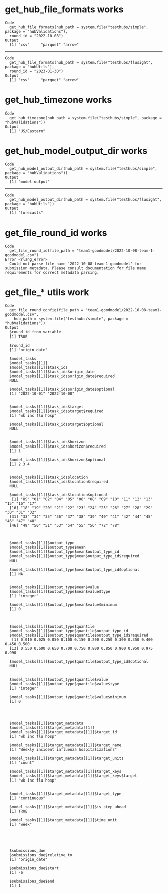 # get_hub_file_formats works

    Code
      get_hub_file_formats(hub_path = system.file("testhubs/simple", package = "hubValidations"),
      round_id = "2022-10-08")
    Output
      [1] "csv"     "parquet" "arrow"  

---

    Code
      get_hub_file_formats(hub_path = system.file("testhubs/flusight", package = "hubUtils"),
      round_id = "2023-01-30")
    Output
      [1] "csv"     "parquet" "arrow"  

# get_hub_timezone works

    Code
      get_hub_timezone(hub_path = system.file("testhubs/simple", package = "hubValidations"))
    Output
      [1] "US/Eastern"

# get_hub_model_output_dir works

    Code
      get_hub_model_output_dir(hub_path = system.file("testhubs/simple", package = "hubValidations"))
    Output
      [1] "model-output"

---

    Code
      get_hub_model_output_dir(hub_path = system.file("testhubs/flusight", package = "hubUtils"))
    Output
      [1] "forecasts"

# get_file_round_id works

    Code
      get_file_round_id(file_path = "team1-goodmodel/2022-10-08-team-1-goodmodel.csv")
    Error <rlang_error>
      Could not parse file name '2022-10-08-team-1-goodmodel' for submission metadata. Please consult documentation for file name requirements for correct metadata parsing.

# get_file_* utils work

    Code
      get_file_round_config(file_path = "team1-goodmodel/2022-10-08-team1-goodmodel.csv",
        hub_path = system.file("testhubs/simple", package = "hubValidations"))
    Output
      $round_id_from_variable
      [1] TRUE
      
      $round_id
      [1] "origin_date"
      
      $model_tasks
      $model_tasks[[1]]
      $model_tasks[[1]]$task_ids
      $model_tasks[[1]]$task_ids$origin_date
      $model_tasks[[1]]$task_ids$origin_date$required
      NULL
      
      $model_tasks[[1]]$task_ids$origin_date$optional
      [1] "2022-10-01" "2022-10-08"
      
      
      $model_tasks[[1]]$task_ids$target
      $model_tasks[[1]]$task_ids$target$required
      [1] "wk inc flu hosp"
      
      $model_tasks[[1]]$task_ids$target$optional
      NULL
      
      
      $model_tasks[[1]]$task_ids$horizon
      $model_tasks[[1]]$task_ids$horizon$required
      [1] 1
      
      $model_tasks[[1]]$task_ids$horizon$optional
      [1] 2 3 4
      
      
      $model_tasks[[1]]$task_ids$location
      $model_tasks[[1]]$task_ids$location$required
      NULL
      
      $model_tasks[[1]]$task_ids$location$optional
       [1] "US" "01" "02" "04" "05" "06" "08" "09" "10" "11" "12" "13" "15" "16" "17"
      [16] "18" "19" "20" "21" "22" "23" "24" "25" "26" "27" "28" "29" "30" "31" "32"
      [31] "33" "34" "35" "36" "37" "38" "39" "40" "41" "42" "44" "45" "46" "47" "48"
      [46] "49" "50" "51" "53" "54" "55" "56" "72" "78"
      
      
      
      $model_tasks[[1]]$output_type
      $model_tasks[[1]]$output_type$mean
      $model_tasks[[1]]$output_type$mean$output_type_id
      $model_tasks[[1]]$output_type$mean$output_type_id$required
      NULL
      
      $model_tasks[[1]]$output_type$mean$output_type_id$optional
      [1] NA
      
      
      $model_tasks[[1]]$output_type$mean$value
      $model_tasks[[1]]$output_type$mean$value$type
      [1] "integer"
      
      $model_tasks[[1]]$output_type$mean$value$minimum
      [1] 0
      
      
      
      $model_tasks[[1]]$output_type$quantile
      $model_tasks[[1]]$output_type$quantile$output_type_id
      $model_tasks[[1]]$output_type$quantile$output_type_id$required
       [1] 0.010 0.025 0.050 0.100 0.150 0.200 0.250 0.300 0.350 0.400 0.450 0.500
      [13] 0.550 0.600 0.650 0.700 0.750 0.800 0.850 0.900 0.950 0.975 0.990
      
      $model_tasks[[1]]$output_type$quantile$output_type_id$optional
      NULL
      
      
      $model_tasks[[1]]$output_type$quantile$value
      $model_tasks[[1]]$output_type$quantile$value$type
      [1] "integer"
      
      $model_tasks[[1]]$output_type$quantile$value$minimum
      [1] 0
      
      
      
      
      $model_tasks[[1]]$target_metadata
      $model_tasks[[1]]$target_metadata[[1]]
      $model_tasks[[1]]$target_metadata[[1]]$target_id
      [1] "wk inc flu hosp"
      
      $model_tasks[[1]]$target_metadata[[1]]$target_name
      [1] "Weekly incident influenza hospitalizations"
      
      $model_tasks[[1]]$target_metadata[[1]]$target_units
      [1] "count"
      
      $model_tasks[[1]]$target_metadata[[1]]$target_keys
      $model_tasks[[1]]$target_metadata[[1]]$target_keys$target
      [1] "wk inc flu hosp"
      
      
      $model_tasks[[1]]$target_metadata[[1]]$target_type
      [1] "continuous"
      
      $model_tasks[[1]]$target_metadata[[1]]$is_step_ahead
      [1] TRUE
      
      $model_tasks[[1]]$target_metadata[[1]]$time_unit
      [1] "week"
      
      
      
      
      
      $submissions_due
      $submissions_due$relative_to
      [1] "origin_date"
      
      $submissions_due$start
      [1] -6
      
      $submissions_due$end
      [1] 1
      
      

